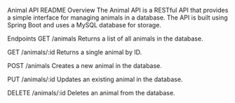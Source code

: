 Animal API README
Overview
The Animal API is a RESTful API that provides a simple interface for managing animals in a database. The API is built using Spring Boot and uses a MySQL database for storage.

Endpoints
GET /animals
Returns a list of all animals in the database.

GET /animals/:id
Returns a single animal by ID.

POST /animals
Creates a new animal in the database.

PUT /animals/:id
Updates an existing animal in the database.

DELETE /animals/:id
Deletes an animal from the database.
